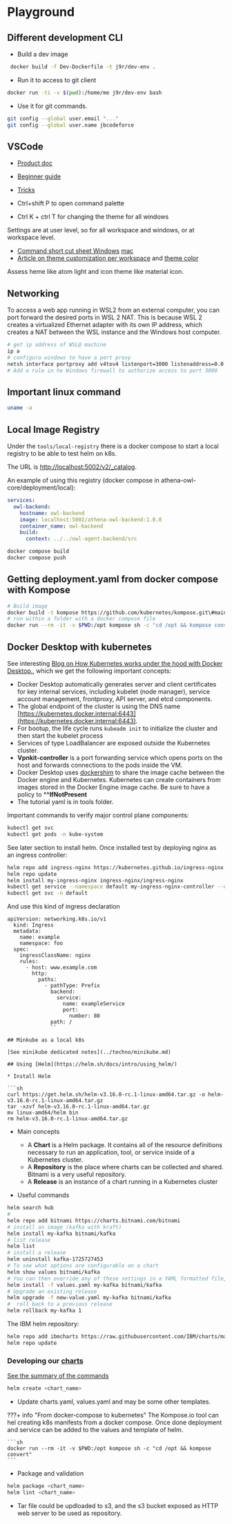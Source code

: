 # Playground

## Different development CLI

* Build a dev image

```sh
 docker build -f Dev-Dockerfile -t j9r/dev-env .
```

* Run it to access to git client

```sh
docker run -ti -v $(pwd):/home/me j9r/dev-env bash
```

* Use it for git commands.

```sh
git config --global user.email "..."
git config --global user.name jbcodeforce
```


## VSCode

* [Product doc](https://code.visualstudio.com/docs)
* [Beginner guide]()
* [Tricks](https://code.visualstudio.com/docs/getstarted/tips-and-tricks)

* Ctrl+shift P to open command palette 
* Ctrl K + ctrl T for changing the theme for all windows

Settings are at user level, so for all workspace and windows, or at workspace level.

* [Command short cut sheet Windows](https://code.visualstudio.com/shortcuts/keyboard-shortcuts-windows.pdf)  [mac](https://code.visualstudio.com/shortcuts/keyboard-shortcuts-macos.pdf)
* [Article on theme customization per workspace](https://medium.com/@juris.savos/setting-a-per-project-colour-scheme-in-vscode-89cc5836b1de) and [theme color](https://code.visualstudio.com/api/references/theme-color)

Assess heme like atom light and icon theme like material icon.

## Networking

To access a web app running in WSL2 from an external computer, you can port forward the desired ports in WSL 2 NAT. This is because WSL 2 creates a virtualized Ethernet adapter with its own IP address, which creates a NAT between the WSL instance and the Windows host computer.

```sh
# get ip address of WSL@ machine
ip a
# configura windows to have a port proxy
netsh interface portproxy add v4tov4 listenport=3000 listenaddress=0.0.0.0 connectport=3000 connectaddress=192.168.85.149
# Add a rule in he Windows firewall to authorize access to port 3000
```

## Important linux command

```sh
uname -a
```

## Local Image Registry

Under the `tools/local-registry` there is a docker compose to start a local registry to be able to test helm on k8s.

The URL is [http://localhost:5002/v2/_catalog](http://localhost:5002/v2/_catalog).

An example of using this registry (docker compose in athena-owl-core/deployment/local):

```yaml
services:
  owl-backend:
    hostname: owl-backend
    image: localhost:5002/athena-owl-backend:1.0.0
    container_name: owl-backend
    build:
      context: ../../owl-agent-backend/src
```

```sh
docker compose build
docker compose push
```

## Getting deployment.yaml from docker compose with Kompose

```sh
# Build image
docker build -t kompose https://github.com/kubernetes/kompose.git\#main
# run within a folder with a docker compose file
docker run --rm -it -v $PWD:/opt kompose sh -c "cd /opt && kompose convert"
```
## Docker Desktop with kubernetes

See interesting [Blog on How Kubernetes works under the hood with Docker Desktop.](https://www.docker.com/blog/how-kubernetes-works-under-the-hood-with-docker-desktop/), which we get the following important concepts:

* Docker Desktop automatically generates server and client certificates for key internal services, including kubelet (node manager), service account management, frontproxy, API server, and etcd components.
* The global endpoint of the cluster is using the DNS name [https://kubernetes.docker.internal:6443](https://kubernetes.docker.internal:6443).
* For bootup, the life cycle runs `kubeadm init` to initialize the cluster and then start the kubelet process
* Services of type LoadBalancer are exposed outside the Kubernetes cluster.
* **Vpnkit-controller** is a port forwarding service which opens ports on the host and forwards connections to the pods inside the VM.
* Docker Desktop uses  [dockershim](https://kubernetes.io/docs/tasks/administer-cluster/migrating-from-dockershim/check-if-dockershim-removal-affects-you/#role-of-dockershim) to share the image cache between the Docker engine and Kubernetes. Kubernetes can create containers from images stored in the Docker Engine image cache. Be sure to have a policy to ****IfNotPresent**
* The tutorial yaml is in tools folder.


Important commands to verify major control plane components:

```sh
kubectl get svc
kubectl get pods -n kube-system
```

See later section to install helm. Once installed test by deploying nginx as an ingress controller:

```sh
helm repo add ingress-nginx https://kubernetes.github.io/ingress-nginx
helm repo update
helm install my-ingress-nginx ingress-nginx/ingress-nginx
kubectl get service --namespace default my-ingress-nginx-controller --output wide --watch
kubectl get svc -n default
```

And use this kind of ingress declaration

```
apiVersion: networking.k8s.io/v1
  kind: Ingress
  metadata:
    name: example
    namespace: foo
  spec:
    ingressClassName: nginx
    rules:
      - host: www.example.com
        http:
          paths:
            - pathType: Prefix
              backend:
                service:
                  name: exampleService
                  port:
                    number: 80
              path: /
              ``

## Minkube as a local k8s

[See minikube dedicated notes](../techno/minikube.md)

## Using [Helm](https://helm.sh/docs/intro/using_helm/)

* Install Helm 

```sh
curl https://get.helm.sh/helm-v3.16.0-rc.1-linux-amd64.tar.gz -o helm-v3.16.0-rc.1-linux-amd64.tar.gz
tar -xzvf helm-v3.16.0-rc.1-linux-amd64.tar.gz
mv linux-amd64/helm bin
rm helm-v3.16.0-rc.1-linux-amd64.tar.gz
```

* Main concepts

    * A **Chart** is a Helm package. It contains all of the resource definitions necessary to run an application, tool, or service inside of a Kubernetes cluster.
    * A **Repository** is the place where charts can be collected and shared. Bitnami is a very useful repository.
    * A **Release** is an instance of a chart running in a Kubernetes cluster

* Useful commands

```sh
helm search hub
# 
helm repo add bitnami https://charts.bitnami.com/bitnami
# install an image (kafka with kraft)
helm install my-kafka bitnami/kafka 
# list release
helm list
# install a release
helm uninstall kafka-1725727453
# To see what options are configurable on a chart
helm show values bitnami/kafka
# You can then override any of these settings in a YAML formatted file,
helm install -f values.yaml my-kafka bitnami/kafka 
# Upgrade an existing release
helm upgrade -f new-value.yaml my-kafka bitnami/kafka 
#  roll back to a previous release 
helm rollback my-kafka 1
```

The IBM helm repository:

```sh
helm repo add ibmcharts https://raw.githubusercontent.com/IBM/charts/master/repo/ibm-helm
helm repo update
```

### Developing our [charts](https://helm.sh/docs/topics/charts/)

[See the summary of the commands](https://helm.sh/docs/intro/cheatsheet/#chart-management)

```sh
helm create <chart_name>
```

* Update charts.yaml, values.yaml and may be some other templates.

???+ info "From docker-compose to kubernetes"
    The Kompose.io tool can hel creating k8s manifests from a docker compose. Once done deployment and service can be added to the values and template of helm.

    ```sh
    docker run --rm -it -v $PWD:/opt kompose sh -c "cd /opt && kompose convert"
    ```

* Package and validation

```sh
helm package <chart_name>
helm lint <chart_name>
```

* Tar file could be updloaded to s3, and the s3 bucket exposed as HTTP web server to be used as repository. 